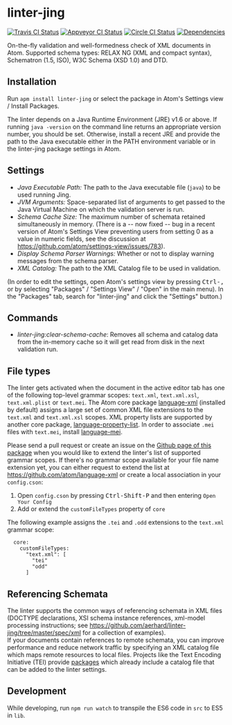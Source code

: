 # linter-jing

[![Travis CI Status](https://travis-ci.org/aerhard/linter-jing.svg?branch=master)](https://travis-ci.org/aerhard/linter-jing)
[![Appveyor CI Status](https://ci.appveyor.com/api/projects/status/github/aerhard/linter-jing?branch=master&svg=true)](https://ci.appveyor.com/project/aerhard/linter-jing)
[![Circle CI Status](https://circleci.com/gh/aerhard/linter-jing/tree/master.svg?style=shield&circle-token=93c48cdbcad41ba1b7cd08f231286b94b195de53)](https://circleci.com/gh/aerhard/linter-jing)
[![Dependencies](https://david-dm.org/aerhard/linter-jing.svg)](https://david-dm.org/aerhard/linter-jing)

On-the-fly validation and well-formedness check of XML documents in Atom. Supported schema types: RELAX NG (XML and compact syntax), Schematron (1.5, ISO), W3C Schema (XSD 1.0) and DTD.

## Installation

Run `apm install linter-jing` or select the package in Atom's Settings view / Install Packages.

The linter depends on a Java Runtime Environment (JRE) v1.6 or above. If running `java -version` on the command line returns an appropriate version number, you should be set. Otherwise, install a recent JRE and provide the path to the Java executable either in the PATH environment variable or in the linter-jing package settings in Atom.

## Settings

* *Java Executable Path:* The path to the Java executable file (`java`) to be used running Jing.
* *JVM Arguments:* Space-separated list of arguments to get passed to the Java Virtual Machine on which the validation server is run.
* *Schema Cache Size:* The maximum number of schemata retained simultaneously in memory. (There is a -- now fixed -- bug in a recent version of Atom's Settings View preventing users from setting 0 as a value in numeric fields, see the discussion at https://github.com/atom/settings-view/issues/783).
* *Display Schema Parser Warnings:* Whether or not to display warning messages from the schema parser.
* *XML Catalog:* The path to the XML Catalog file to be used in validation.

(In order to edit the settings, open Atom's settings view by pressing <kbd>Ctrl-,</kbd> or by selecting "Packages" / "Settings View" / "Open" in the main menu). In the "Packages" tab, search for "linter-jing" and click the "Settings" button.)

## Commands

* *linter-jing:clear-schema-cache*: Removes all schema and catalog data from the in-memory cache so it will get read from disk in the next validation run.

## File types

The linter gets activated when the document in the active editor tab has one of the following top-level grammar scopes: `text.xml`, `text.xml.xsl`, `text.xml.plist` or `text.mei`. The Atom core package [language-xml](https://atom.io/packages/language-xml) (installed by default) assigns a large set of common XML file extensions to the `text.xml` and `text.xml.xsl` scopes. XML property lists are supported by another core package, [language-property-list](https://atom.io/packages/language-property-list). In order to associate `.mei` files with `text.mei`, install [language-mei](https://atom.io/packages/language-xml).

Please send a pull request or create an issue on the [Github page of this package](https://github.com/aerhard/linter-jing) when you would like to extend the linter's list of supported grammar scopes. If there's no grammar scope available for your file name extension yet, you can either request to extend the list at https://github.com/atom/language-xml or create a local association in your `config.cson`:

1. Open `config.cson` by pressing <kbd>Ctrl-Shift-P</kbd> and then entering `Open Your Config`
2. Add or extend the `customFileTypes` property of `core`

The following example assigns the `.tei` and `.odd` extensions to the `text.xml` grammar scope:  

```
  core:
    customFileTypes:
      "text.xml": [
        "tei"
        "odd"
      ]
```

## Referencing Schemata

The linter supports the common ways of referencing schemata in XML files (DOCTYPE declarations, XSI schema instance references, xml-model processing instructions; see  https://github.com/aerhard/linter-jing/tree/master/spec/xml for a collection of examples).   
If your documents contain references to remote schemata, you can improve performance and reduce network traffic by specifying an XML catalog file which maps remote resources to local files. Projects like the Text Encoding Initiative (TEI) provide [packages](https://sourceforge.net/projects/tei/files/TEI-P5-all/) which already include a catalog file that can be added to the linter settings.

## Development

While developing, run `npm run watch` to transpile the ES6 code in `src` to ES5 in `lib`.
